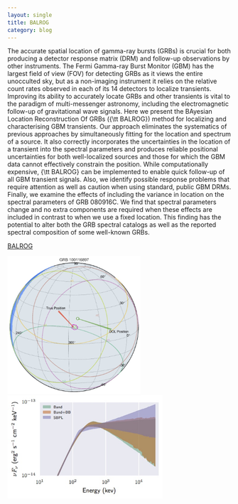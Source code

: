 ```yaml
---
layout: single
title: BALROG
category: blog
---
```


The accurate spatial location of gamma-ray bursts (GRBs) is crucial for both producing a detector response matrix (DRM) and follow-up observations by other instruments. The Fermi Gamma-ray Burst Monitor (GBM) has the largest field of view (FOV) for detecting GRBs as it views the entire unocculted sky, but as a non-imaging instrument it relies on the relative count rates observed in each of its 14 detectors to localize transients. Improving its ability to accurately locate GRBs and other transients is vital to the paradigm of multi-messenger astronomy, including the electromagnetic follow-up of gravitational wave signals. Here we present the BAyesian Location Reconstruction Of GRBs ({\tt BALROG}) method for localizing and characterising GBM transients. Our approach eliminates the systematics of previous approaches by simultaneously fitting for the location and spectrum of a source. It also correctly incorporates the uncertainties in the location of a transient into the spectral parameters and produces reliable positional uncertainties for both well-localized sources and those for which the GBM data cannot effectively constrain the position. While computationally expensive, {\tt BALROG} can be implemented to enable quick follow-up of all GBM transient signals. Also, we identify possible response problems that require attention as well as caution when using standard, public GBM DRMs. Finally, we examine the effects of including the variance in location on the spectral parameters of GRB 080916C. We find that spectral parameters change and no extra components are required when these effects are included in contrast to when we use a fixed location. This finding has the potential to alter both the GRB spectral catalogs as well as the reported spectral composition of some well-known GRBs.

[BALROG](https://arxiv.org/abs/1610.07385)


<img src="/assets/images/balrog_ex.jpg" alt="Drawing" style="width: 300px;"/> <img src="/assets/images/speccomp-int.jpg" alt="Drawing" style="width: 350px;"/>
